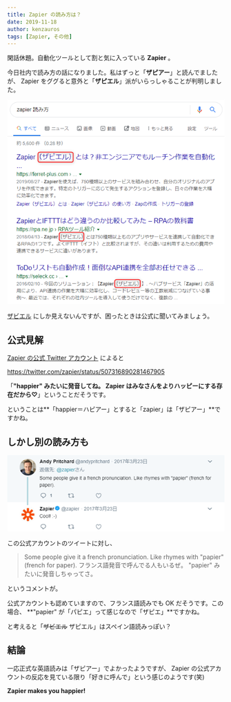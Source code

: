 ```yaml
---
title: Zapier の読み方は？
date: 2019-11-18
author: kenzauros
tags: [Zapier, その他]
---
```


閑話休題。自動化ツールとして割と気に入っている **Zapier** 。

今日社内で読み方の話になりました。私はずっと「**ザピアー**」と読んでましたが、 Zapier をググると意外と「**ザピエル**」派がいらっしゃることが判明しました。

![](images/how-to-pronounce-zapier-1.png)

[ザビエル](https://ja.wikipedia.org/wiki/%E3%83%95%E3%83%A9%E3%83%B3%E3%82%B7%E3%82%B9%E3%82%B3%E3%83%BB%E3%82%B6%E3%83%93%E3%82%A8%E3%83%AB) にしか見えないんですが、困ったときは公式に聞いてみましょう。

## 公式見解

[Zapier の公式 Twitter アカウント](https://twitter.com/zapier) によると

https://twitter.com/zapier/status/507316890281467905

「**"happier" みたいに発音してね。 Zapier はみなさんをよりハッピーにする存在だから♡**」ということだそうです。

ということは**「happier＝ハピアー」とすると「zapier」は「ザピアー」**ですかね。

## しかし別の読み方も

![](images/how-to-pronounce-zapier-2.png)

この公式アカウントのツイートに対し、

> Some people give it a french pronunciation. Like rhymes with "papier" (french for paper).
> フランス語発音で呼んでる人もいるぜ。 "papier" みたいに発音しちゃってさ。

というコメントが。

公式アカウントも認めていますので、フランス語読みでも OK だそうです。この場合、 **"papier" が「パピエ」って感じなので「ザピエ」**ですかね。

と考えると「<del>ザビエル</del> ザピエル」はスペイン語読みっぽい？

## 結論

一応正式な英語読みは「ザピアー」でよかったようですが、 Zapier の公式アカウントの反応を見ている限り「好きに呼んで」という感じのようです(笑)

**Zapier makes you happier!**
